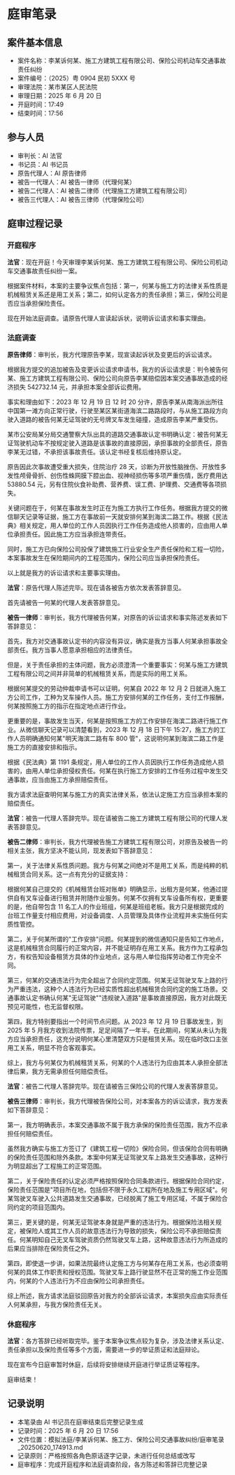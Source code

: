 # 庭审笔录

## 案件基本信息

- 案件名称：李某诉何某、施工方建筑工程有限公司、保险公司机动车交通事故责任纠纷
- 案件编号：（2025）粤 0904 民初 5XXX 号
- 审理法院：某市某区人民法院
- 审理日期：2025 年 6 月 20 日
- 开庭时间：17:49
- 结束时间：17:56

## 参与人员

- 审判长：AI 法官
- 书记员：AI 书记员
- 原告代理人：AI 原告律师
- 被告一代理人：AI 被告一律师（代理何某）
- 被告二代理人：AI 被告二律师（代理施工方建筑工程有限公司）
- 被告三代理人：AI 被告三律师（代理保险公司）

## 庭审过程记录

### 开庭程序

**法官**：现在开庭！今天审理李某诉何某、施工方建筑工程有限公司、保险公司机动车交通事故责任纠纷一案。

根据案件材料，本案的主要争议焦点包括：第一，何某与施工方的法律关系性质是机械租赁关系还是用工关系；第二，如何认定各方的责任承担；第三，保险公司是否应当承担保险责任。

现在开始法庭调查。请原告代理人宣读起诉状，说明诉讼请求和事实理由。

### 法庭调查

**原告律师**：审判长，我方代理原告李某，现宣读起诉状及变更后的诉讼请求。

根据我方提交的追加被告及变更诉讼请求申请书，我方的诉讼请求是：判令被告何某、施工方建筑工程有限公司、保险公司向原告李某赔偿因本案交通事故造成的经济损失 542732.14 元，并承担本案全部诉讼费用。

事实和理由如下：2023 年 12 月 19 日 12 时 20 分许，原告李某从南海派出所往中国第一滩方向正常行驶，行驶至某区某街道海滨二路路段时，与从施工路段方向驶入道路的被告何某无证驾驶的无号牌叉车发生碰撞，造成原告李某严重受伤。

某市公安局某分局交通警察大队出具的道路交通事故认定书明确认定：被告何某无证驾驶机动车不按规定驶入道路是该事故的直接原因，承担事故的全部责任，原告李某无过错，不承担该事故责任。该认定书经复核后维持原认定。

原告因此次事故遭受重大损失，住院治疗 28 天，诊断为开放性脑挫伤、开放性多发性颅骨骨折、创伤性蛛网膜下腔出血、视神经损伤等多项严重伤情，医疗费用达 53880.54 元，另有住院伙食补助费、营养费、误工费、护理费、交通费等各项损失。

关键问题在于，何某在事故发生时正在为施工方执行工作任务。根据我方提交的微信聊天记录等证据，施工方在事故前一天就安排何某到海滨二路工作。根据《民法典》相关规定，用人单位的工作人员因执行工作任务造成他人损害的，应由用人单位承担责任。因此施工方应当承担连带责任。

同时，施工方已向保险公司投保了建筑施工行业安全生产责任保险和工程一切险，本案事故发生在保险期间内的工程范围内，保险公司应当承担保险责任。

以上就是我方的诉讼请求和主要事实理由。

**法官**：原告代理人陈述完毕。现在请各被告方依次发表答辞意见。

首先请被告一何某的代理人发表答辞意见。

**被告一律师**：审判长，我方代理被告何某，对原告的诉讼请求和事实陈述发表如下答辞意见：

首先，我方对交通事故认定书的内容没有异议，确实是我方当事人何某承担事故全部责任。我方当事人愿意承担相应的法律责任。

但是，关于责任承担的主体问题，我方必须澄清一个重要事实：何某与施工方建筑工程有限公司之间并非简单的机械租赁关系，而是实际的用工关系。

根据何某提交的劳动仲裁申请书可以证明，何某自 2022 年 12 月 2 日就进入施工方公司工作，工种为叉车操作人员。施工方安排何某的工作任务，支付工作报酬，何某按照施工方的指示在指定地点进行作业。

更重要的是，事故发生当天，何某是按照施工方的工作安排在海滨二路进行施工作业。从微信聊天记录可以清楚看到，2023 年 12 月 18 日下午 15:27，施工方的工作人员明确通知何某"明天海滨二路有车 800 管"，这说明何某到海滨二路工作是施工方的直接安排和指示。

根据《民法典》第 1191 条规定，用人单位的工作人员因执行工作任务造成他人损害的，由用人单位承担侵权责任。何某在执行施工方安排的工作任务过程中发生交通事故，应当由施工方承担赔偿责任。

我方请求法庭查明何某与施工方的真实法律关系，依法认定施工方应当承担本案的赔偿责任。

**法官**：被告一代理人答辞完毕。现在请被告二施工方建筑工程有限公司的代理人发表答辞意见。

**被告二律师**：审判长，我方代理被告施工方建筑工程有限公司，对原告及被告一的相关主张，我方坚决不能认同，现发表如下答辞意见：

第一，关于法律关系性质问题。我方与何某之间绝对不是用工关系，而是纯粹的机械租赁合同关系。这一点有充分的证据支持：

根据何某自己提交的《机械租赁台班对账单》明确显示，出租方是何某，他通过提供自有叉车设备进行租赁并附随作业服务。何某不仅拥有叉车设备所有权，更重要的是，他自带包含 11 名工人的作业班组，何某是班组老板。我方只是根据完成的台班工作量支付相应费用，对设备调度、人员管理及具体作业流程并未实施任何实质性管控。

第二，关于何某所谓的"工作安排"问题。何某提到的微信通知只是告知工作地点，这是机械租赁合同履行的正常内容，并不能证明存在用工关系。我方作为工程承包方，有权告知设备租赁方具体的作业地点，这与用人单位指挥劳动者工作完全不同。

第三，何某的交通违法行为完全超出了合同约定范围。何某无证驾驶叉车上路的行为严重违法，这种个人违法行为已经实质性超出机械租赁合同约定的施工场景。交通事故认定书确认何某"无证驾驶""违规驶入道路"是事故直接原因，我方对此既无预见可能性，也无监督权限。

第四，我方特别要指出一个时间节点问题。从 2023 年 12 月 19 日事故发生，到 2025 年 5 月我方收到法院传票，足足间隔了一年半。在此期间，何某从未认为我方应当承担责任，这充分说明何某心里清楚双方只是租赁关系。现在临时改口主张用工关系，明显不符合客观事实。

综上，我方与何某仅为机械租赁关系，何某的个人违法行为应由其本人承担全部法律后果，我方无需承担任何赔偿责任。

**法官**：被告二代理人答辞完毕。现在请被告三保险公司的代理人发表答辞意见。

**被告三律师**：审判长，我方代理被告保险公司，对本案各方的诉讼请求，我方发表如下答辞意见：

第一，我方明确表示，本案交通事故不属于我方承保的保险责任范围，我方不应承担任何赔偿责任。

虽然我方确实与施工方签订了《建筑工程一切险》保险合同，但该保险合同有明确的保险责任范围和除外条款。本案中何某无证驾驶叉车上路发生交通事故，这种行为明显超出了工程施工的正常范围。

第二，关于保险责任的认定必须严格按照保险合同条款进行。根据保险合同约定，保险责任范围是"项目所在地，包括但不限于永久工程所在地及施工专用区域"。何某驾驶叉车驶入公共道路发生交通事故，已经脱离了施工专用区域，不属于保险合同约定的项目范围内。

第三，更关键的是，何某无证驾驶本身就是严重的违法行为。根据保险法相关规定，被保险人或其工作人员的故意违法行为导致的损失，保险公司不承担赔偿责任。何某明知自己无叉车驾驶资质仍然驾驶叉车上路，这种故意违法行为所造成的后果应当排除在保险责任之外。

第四，即使退一步讲，如果法院最终认定施工方与何某存在用工关系，也必须查明何某的具体工作职责和授权范围。驾驶叉车上路行驶显然不在正常的施工作业范围内，何某的个人违法行为不应由保险公司承担责任。

综上所述，我方请求法庭驳回原告对我方的全部诉讼请求，本案损失应由实际责任人何某承担，与我方保险责任无关。

### 休庭程序

**法官**：各方答辞已经听取完毕。鉴于本案争议焦点较为复杂，涉及法律关系认定、责任承担以及保险责任等多个方面，需要进一步的举证质证和法庭辩论。

现在宣布今日庭审暂时休庭，后续将安排继续开庭进行举证质证等程序。

庭审结束！

## 记录说明

- 本笔录由 AI 书记员在庭审结束后完整记录生成
- 记录时间：2025 年 6 月 20 日 17:56
- 文件位置：模拟法庭/李某诉何某、施工方、保险公司交通事故纠纷/庭审笔录\_20250620_174913.md
- 记录原则：严格按照各角色原话逐字记录，未进行任何总结或改写
- 庭审程序：完成开庭程序和法庭调查阶段，各方陈述和答辞已完整记录
